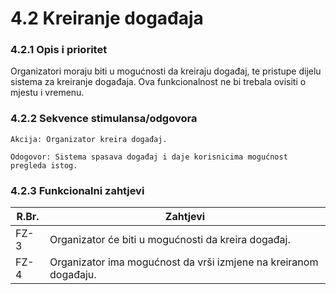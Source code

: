 # 4.2 Kreiranje događaja
### 4.2.1 Opis i prioritet
Organizatori moraju biti u mogućnosti da kreiraju događaj, te pristupe dijelu sistema za kreiranje događaja. Ova funkcionalnost ne bi trebala ovisiti o mjestu i vremenu.
### 4.2.2 Sekvence stimulansa/odgovora
`Akcija: Organizator kreira događaj.`

`Odogovor: Sistema spasava događaj i daje korisnicima mogućnost pregleda istog.`

### 4.2.3 Funkcionalni zahtjevi
| R.Br. | Zahtjevi                                                          |
|-------|-------------------------------------------------------------------|
| FZ-3  | Organizator će biti u mogućnosti da kreira događaj.               | 
| FZ-4  | Organizator ima mogućnost da vrši izmjene na kreiranom događaju.  |
